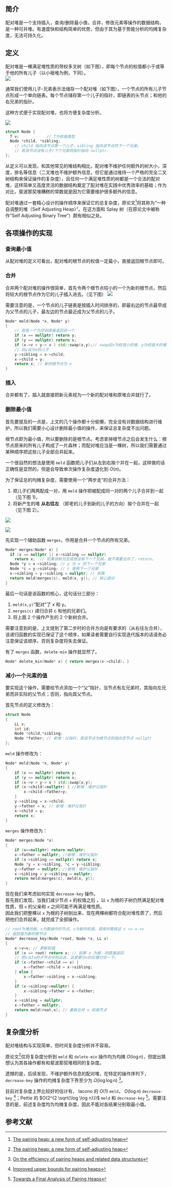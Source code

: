 ## 简介

配对堆是一个支持插入，查询/删除最小值，合并，修改元素等操作的数据结构，是一种可并堆。有速度快和结构简单的优势，但由于其为基于势能分析的均摊复杂度，无法可持久化。

## 定义

配对堆是一棵满足堆性质的带权多叉树（如下图），即每个节点的权值都小于或等于他的所有儿子（以小根堆为例，下同）。  
![](./images/pairingheap1.png)

通常我们使用儿子-兄弟表示法储存一个配对堆（如下图），一个节点的所有儿子节点形成一个单向链表。每个节点储存第一个儿子的指针，即链表的头节点；和他的右兄弟的指针。

这种方式便于实现配对堆，也将方便复杂度分析。

![](./images/pairingheap2.png)

```cpp
struct Node {
  T v;            // T为权值类型
  Node *child, *sibling;  
    // child 指向该节点第一个儿子，sibling 指向该节点的下一个兄弟。
    // 若该节点没有儿子/下个兄弟则指针指向 nullptr。
};
```

从定义可以发现，和其他常见的堆结构相比，配对堆不维护任何额外的树大小，深度，排名等信息（二叉堆也不维护额外信息，但它是通过维持一个严格的完全二叉树结构来保证操作的复杂度），且任何一个满足堆性质的树都是一个合法的配对堆，这样简单又高度灵活的数据结构奠定了配对堆在实践中优秀效率的基础；作为对比，斐波那契堆糟糕的常数就是因为它需要维护很多额外的信息。

配对堆通过一套精心设计的操作顺序来保证它的总复杂度，原论文[^ref1]将其称为“一种自调整的堆（Self Adjusting Heap）”。在这方面和 Splay 树（在原论文中被称作“Self Adjusting Binary Tree”）颇有相似之处。

## 各项操作的实现

### 查询最小值

从配对堆的定义可看出，配对堆的根节点的权值一定最小，直接返回根节点即可。

### 合并

合并两个配对堆的操作很简单，首先令两个根节点较小的一个为新的根节点，然后将较大的根节点作为它的儿子插入进去。（见下图）
![](./images/pairingheap3.png)  

需要注意的是，一个节点的儿子链表是按插入时间排序的，即最右边的节点最早成为父节点的儿子，最左边的节点最近成为父节点的儿子。

```cpp
Node* meld(Node *x, Node* y)
{
    // 若有一个为空则直接返回另一个
    if (x == nullptr) return y;
    if (y == nullptr) return x;
    if (x->v > y-> v ) std::swap(x,y);// swap后x为权值小的堆，y为权值大的堆
    // 将y设为x的儿子
    y->sibling = x->child;
    x->child = y;
    return x; // 新的根节点为 x
}
```

### 插入

合并都有了，插入就直接把新元素视为一个新的配对堆和原堆合并就行了。

### 删除最小值

首先要提及的一点是，上文的几个操作都十分偷懒，完全没有对数据结构进行维护，所以我们需要小心设计删除最小值的操作，来保证总复杂度不出问题。

根节点即为最小值，所以要删除的是根节点。考虑拿掉根节点之后会发生什么：根节点原来的所有儿子构成了一片森林；而配对堆应当是一棵树，所以我们需要通过某种顺序把这些儿子全部合并起来。

一个很自然的想法是使用 `meld` 函数把儿子们从左到右挨个并在一起，这样做的话正确性是显然的，但是会导致单次操作复杂度退化到 $O(n)$。

为了保证总的均摊复杂度，需要使用一个“两步走”的合并方法：

1. 把儿子们两两配成一对，用 `meld` 操作把被配成同一对的两个儿子合并到一起（见下图 1)，
2. 将新产生的堆 **从右往左** （即老的儿子到新的儿子的方向）挨个合并在一起（见下图 2）。

![](./images/pairingheap4.jpg)

![](./images/pairingheap5.jpg)

先实现一个辅助函数 `merges`，作用是合并一个节点的所有兄弟。

```cpp
Node* merges(Node* x) {
  if (x == nullptr || x->sibling == nullptr) 
    return x;  // 如果该树为空或他没有下一个兄弟，就不需要合并了，return。
  Node *y = x->sibling; // y 为 x 的下一个兄弟
  Node *c = y->sibling; // c 是再下一个兄弟
  x->sibling = y->sibling = nullptr; // 拆散
  return meld(merges(c), meld(x, y)); // 核心部分
}
```

最后一句话是该函数的核心，这句话分三部分：

1. `meld(x,y)`“配对”了 x 和 y。
2. `merges(c)` 递归合并 c 和他的兄弟们。
3. 将上面 2 个操作产生的 2 个新树合并。

需要注意到的是，上文提到了第二步时的合并方向是有要求的（从右往左合并），该递归函数的实现已保证了这个顺序，如果读者需要自行实现迭代版本的话请务必注意保证该顺序，否则复杂度将失去保证。

有了 `merges` 函数，`delete-min` 操作就显然了。

```cpp
Node* delete_min(Node* x) { return merges(x->child); }
```

### 减小一个元素的值

要实现这个操作，需要给节点添加一个“父”指针，当节点有左兄弟时，其指向左兄弟而非实际的父节点；否则，指向其父节点。

首先节点的定义修改为：

```cpp
struct Node
{
    LL v;
    int id;
    Node *child,*sibling;
    Node *father; // 新增：父指针，若该节点为根节点则指向空节点 nullptr
};
```

`meld` 操作修改为：

```cpp
Node* meld(Node *x, Node* y)
{
    if (x == nullptr) return y;
    if (y == nullptr) return x;
    if (x->v > y-> v ) std::swap(x,y);
    if (x->child!=nullptr) { //新增：维护父指针
        x->child->father=y;
    }
    y->sibling = x->child;
    y->father = x; // 新增：维护父指针
    x->child = y;
    return x;
}
```

`merges` 操作修改为：

```cpp
Node* merges(Node *x)
{
    if (x==nullptr) return nullptr;
    x->father = nullptr; //新增：维护父指针
    if (x->sibling == nullptr) return x;
    Node *y = x->sibling, *c = y->sibling;
    y->father = nullptr; //新增：维护父指针
    x->sibling = y->sibling = nullptr;
    return meld(merges(c), meld(x, y));
}
```

现在我们来考虑如何实现 `decrease-key` 操作。  
首先我们发现，当我们减少节点 `x` 的权值之后 ，以 `x` 为根的子树仍然满足配对堆性质，但 `x` 的父亲和 `x` 之间可能不再满足堆性质。  
因此我们把整棵以 `x` 为根的子树剖出来，现在两棵树都符合配对堆性质了，然后把他们合并起来，就完成了全部操作。  

```cpp
// root为堆的根，x为要操作的节点，v为新的权值，调用时需保证 v <= x->v
// 返回值为新的根节点
Node* decrease_key(Node *root, Node *x, LL v)
{
    x->v=v; // 更新权值
    if (x == root) return x; // 如果 x 为根，则直接返回
    // 把x从fa的子节点中剖出去，这里要分x的位置讨论一下。
    if (x->father->child == x) {
        x->father->child = x->sibling;
    } else {
        x->father->sibling = x->sibling;
    }
    if (x->sibling!=nullptr) {
        x->sibling->father = x->father;
    }
    x->sibling = nullptr;
    x->father = nullptr;
    return meld(root,x); // 重新合并 x 和根节点
}
```

## 复杂度分析

配对堆结构与实现简单，但时间复杂度分析并不容易。

原论文[^ref1]仅将复杂度分析到 `meld` 和 `delete-min` 操作均为均摊 $O(\log n)$，但提出猜想认为其各操作都有和斐波那契堆相同的复杂度。

遗憾的是，后续发现，不维护额外信息的配对堆，在特定的操作序列下， `decrease-key` 操作的均摊复杂度下界至少为 $\Omega (\log \log n)$ [^ref2]。

目前对复杂度上界比较好的估计有， Iacono 的 $O(1)$ `meld`， $O(\log n)$ `decrease-key` [^ref3]；Pettie 的 $O(2^{2 \sqrt{\log \log n}})$ `meld` 和 `decrease-key` [^ref4]。需要注意的是，前述复杂度均为均摊复杂度，因此不能对各结果分别取最小值。




## 参考文献

[^ref1]: [The pairing heap: a new form of self-adjusting heap](http://www.cs.cmu.edu/~sleator/papers/pairing-heaps.pdf)

[^ref2]: [On the efficiency of pairing heaps and related data structures](https://dl.acm.org/doi/10.1145/320211.320214)

[^ref3]: [Improved upper bounds for pairing heaps](https://arxiv.org/abs/1110.4428)

[^ref4]: [Towards a Final Analysis of Pairing Heaps](http://web.eecs.umich.edu/~pettie/papers/focs05.pdf)

[^ref5]: https://en.wikipedia.org/wiki/Pairing_heap

[^ref6]: https://brilliant.org/wiki/pairing-heap/
